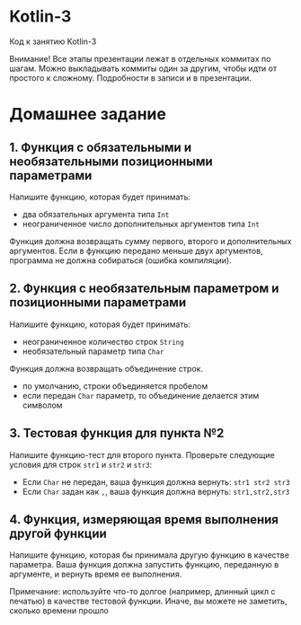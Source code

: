 # Kotlin-3
Код к занятию Kotlin-3

Внимание! Все этапы презентации лежат в отдельных коммитах по шагам.
Можно выкладывать коммиты один за другим, чтобы идти от простого к сложному.
Подробности в записи и в презентации.

# Домашнее задание


## 1. Функция с обязательными и необязательными позиционными параметрами
Напишите функцию, которая будет принимать:

- два обязательных аргумента типа `Int`
- неограниченное число дополнительных аргументов типа `Int`

Функция должна возвращать сумму первого, второго и дополнительных аргументов.
Если в функцию передано меньше двух аргументов, программа не должна собираться (ошибка компиляции).

## 2. Функция с необязательным параметром и позиционными параметрами
Напишите функцию, которая будет принимать:

- неограниченное количество строк `String`
- необязательный параметр типа `Char`

Функция должна возвращать объединение строк.

- по умолчанию, строки объединяется пробелом
- если передан `Char` параметр, то объединение делается этим символом

## 3. Тестовая функция для пункта №2
Напишите функцию-тест для второго пункта. Проверьте следующие условия для строк `str1` и `str2` и `str3`:

- Если `Char` не передан, ваша функция должна вернуть: `str1 str2 str3`
- Если `Char` задан как `,`, ваша функция должна вернуть: `str1,str2,str3`

## 4. Функция, измеряющая время выполнения другой функции

Напишите функцию, которая бы принимала другую функцию в качестве параметра.
Ваша функция должна запустить функцию, переданную в аргументе, и вернуть время ее выполнения.

Примечание: используйте что-то долгое (например, длинный цикл с печатью) в качестве тестовой функции. Иначе, вы можете
не заметить, сколько времени прошло
